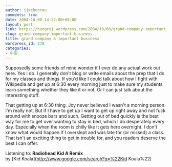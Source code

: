 ```yaml
---
author: jjackunrau
comments: true
date: 2004-10-08 14:27:00+00:00
layout: post
link: https://hungryj.wordpress.com/2004/10/08/grand-company-important-business/
slug: grand-company-important-business
title: grand company & important business
wordpress_id: 278
categories:
- 中国
---
```


Supposedly some friends of mine wonder if I ever do any actual work out here.  Yes I do.  I generally don't blog or write emails about the prep that I do for my classes and things.  If you'd like I could talk about how I fight with Wikipedia and get up at 6:30 every morning just to make sure my students learn something whether they like it or not.  Or I can just talk about the interesting stuff.  
  
That getting up at 6:30 thing.  Joy never believed I wasn't a morning person.  I'm really not.  But if I have to get up I want to get up right away and not fuck around with snooze bars and such.  Getting out of bed quickly is the best way for me to get over wanting to stay in bed, which I do desperately every day.  Especially when the room is chilly like it gets here overnight.  I don't know what would happen if I overslept and was late for (or missed) a class.  That isn't an exciting thing to get in trouble for, and you readers deserve the best I can offer.  
  
Listening to: **Radiohead Kid A Remix**   
by [Kid Koala](http://www.google.com/search?q=%22Kid Koala%22)
